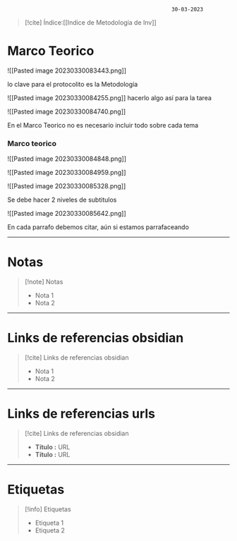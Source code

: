 														30-03-2023

>[!cite] Índice:[[Indice de Metodología de Inv]]


# Marco Teorico

![[Pasted image 20230330083443.png]]

lo clave para el protocolito es la Metodología 

![[Pasted image 20230330084255.png]]
hacerlo algo así para la tarea 

![[Pasted image 20230330084740.png]]

En el Marco Teorico no es necesario incluir todo sobre cada tema 

### Marco teorico 

![[Pasted image 20230330084848.png]]

![[Pasted image 20230330084959.png]]

![[Pasted image 20230330085328.png]]

Se debe hacer 2 niveles de subtitulos 

![[Pasted image 20230330085642.png]]

En cada parrafo debemos citar, aún si estamos parrafaceando  



--------------------------------------------------

# Notas
> [!note]  Notas
> - Nota 1
> - Nota 2

--------------------------------------------------

# Links de referencias obsidian

> [!cite]  Links de referencias obsidian
> - Nota 1
> - Nota 2

--------------------------------------------------

# Links de referencias urls

> [!cite]  Links de referencias obsidian
> - __Título :__ URL
> - __Título :__ URL

--------------------------------------------------

# Etiquetas
> [!info] Etiquetas
> - Etiqueta 1
> - Etiqueta 2